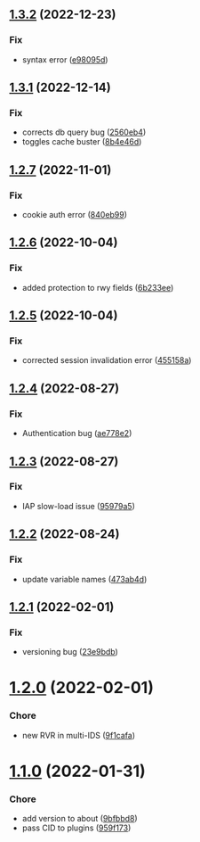 ## [1.3.2](https://github.com/kjporter/vIDS/compare/v1.3.1...v1.3.2) (2022-12-23)


### Fix

* syntax error ([e98095d](https://github.com/kjporter/vIDS/commit/e98095d33e9efc9f43e1d388f5142c28f80538c3))

## [1.3.1](https://github.com/kjporter/vIDS/compare/v1.3.0...v1.3.1) (2022-12-14)


### Fix

* corrects db query bug ([2560eb4](https://github.com/kjporter/vIDS/commit/2560eb429a6325a10bdad2b78ac73ce4e686aa0e))
* toggles cache buster ([8b4e46d](https://github.com/kjporter/vIDS/commit/8b4e46dfaab8100f5f7558dc7b2250766a901771))

## [1.2.7](https://github.com/kjporter/vIDS/compare/v1.2.6...v1.2.7) (2022-11-01)


### Fix

* cookie auth error ([840eb99](https://github.com/kjporter/vIDS/commit/840eb990907cdc7d95d6eabda98c0cb25821dc5a))

## [1.2.6](https://github.com/kjporter/vIDS/compare/v1.2.5...v1.2.6) (2022-10-04)


### Fix

* added protection to rwy fields ([6b233ee](https://github.com/kjporter/vIDS/commit/6b233ee3d9c1ec7b0ab379a4ffedd1accd694096))

## [1.2.5](https://github.com/kjporter/vIDS/compare/v1.2.4...v1.2.5) (2022-10-04)


### Fix

* corrected session invalidation error ([455158a](https://github.com/kjporter/vIDS/commit/455158aa13b136b7c7a8ca16d5c69aa44f7a32b5))

## [1.2.4](https://github.com/kjporter/vIDS/compare/v1.2.3...v1.2.4) (2022-08-27)


### Fix

* Authentication bug ([ae778e2](https://github.com/kjporter/vIDS/commit/ae778e2cdf4428a0c626e80ba1fa805e8def0ea8))

## [1.2.3](https://github.com/kjporter/vIDS/compare/v1.2.2...v1.2.3) (2022-08-27)


### Fix

* IAP slow-load issue ([95979a5](https://github.com/kjporter/vIDS/commit/95979a58afac0ab705b137f2e39c744819afcabc))

## [1.2.2](https://github.com/kjporter/vIDS/compare/v1.2.1...v1.2.2) (2022-08-24)


### Fix

* update variable names ([473ab4d](https://github.com/kjporter/vIDS/commit/473ab4de408c768e28658dc9e15c691948c1655a))

## [1.2.1](https://github.com/kjporter/vIDS/compare/v1.2.0...v1.2.1) (2022-02-01)


### Fix

* versioning bug ([23e9bdb](https://github.com/kjporter/vIDS/commit/23e9bdb3b779612b8704b9e13fe2d985ce0313d5))

# [1.2.0](https://github.com/kjporter/vIDS/compare/v1.1.0...v1.2.0) (2022-02-01)


### Chore

* new RVR in multi-IDS ([9f1cafa](https://github.com/kjporter/vIDS/commit/9f1cafaa5b5548ec1f28b5a830e7207a45c3676c))

# [1.1.0](https://github.com/kjporter/vIDS/compare/v1.0.0...v1.1.0) (2022-01-31)


### Chore

* add version to about ([9bfbbd8](https://github.com/kjporter/vIDS/commit/9bfbbd8c8bb95fc5ada50b834d7a575105c759e8))
* pass CID to plugins ([959f173](https://github.com/kjporter/vIDS/commit/959f1734859e6cb4e4fe40c0a0efea53d89a7268))
